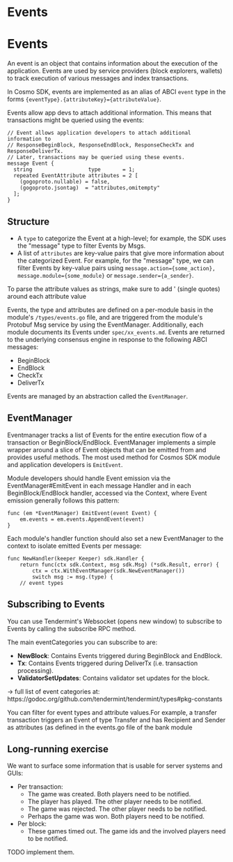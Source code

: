 # Events

# Events
An event is an object that contains information about the execution of the application. Events are used by service providers (block explorers, wallets) to track execution of various messages and index transactions.

In Cosmo SDK, events are implemented as an alias of ABCI `event` type in the forms `{eventType}.{attributeKey}={attributeValue}`.

Events allow app devs to attach additional information. This means that transactions might be queried using the events:

```
// Event allows application developers to attach additional information to
// ResponseBeginBlock, ResponseEndBlock, ResponseCheckTx and ResponseDeliverTx.
// Later, transactions may be queried using these events.
message Event {
  string                  type       = 1;
  repeated EventAttribute attributes = 2 [
    (gogoproto.nullable) = false,
    (gogoproto.jsontag)  = "attributes,omitempty"
  ];
}
```

## Structure

* A `type` to categorize the Event at a high-level; for example, the SDK uses the "message" type to filter Events by Msgs.
* A list of `attributes` are key-value pairs that give more information about the categorized Event. For example, for the "message" type, we can filter Events by key-value pairs using `message.action={some_action}, message.module={some_module}` or `message.sender={a_sender}`.

<HighlightBox type=”info”>
To parse the attribute values as strings, make sure to add ' (single quotes) around each attribute value
</HighlightBox>

Events, the type and attributes are defined on a per-module basis in the module's `/types/events.go` file, and are triggered from the module's Protobuf Msg service by using the EventManager. Additionally, each module documents its Events under `spec/xx_events.md`.
Events are returned to the underlying consensus engine in response to the following ABCI messages:

* BeginBlock
* EndBlock
* CheckTx
* DeliverTx

Events are managed by an abstraction called the `EventManager`.

## EventManager

Eventmanager tracks a list of Events for the entire execution flow of a transaction or BeginBlock/EndBlock. EventManager implements a simple wrapper around a slice of Event objects that can be emitted from and provides useful methods. The most used method for Cosmos SDK module and application developers is `EmitEvent`.

<HighlightBox type=”info”>
Module developers should handle Event emission via the EventManager#EmitEvent in each message Handler and in each BeginBlock/EndBlock handler, accessed via the Context, where Event emission generally follows this pattern: 

```
func (em *EventManager) EmitEvent(event Event) {
    em.events = em.events.AppendEvent(event)
}
```

Each module's handler function should also set a new EventManager to the context to isolate emitted Events per message:

```
func NewHandler(keeper Keeper) sdk.Handler {
    return func(ctx sdk.Context, msg sdk.Msg) (*sdk.Result, error) {
        ctx = ctx.WithEventManager(sdk.NewEventManager())
        switch msg := msg.(type) {
    // event types
```
</HighlightBox>


## Subscribing to Events

You can use Tendermint's Websocket (opens new window) to subscribe to Events by calling the subscribe RPC method.

The main eventCategories you can subscribe to are:

* **NewBlock**: Contains Events triggered during BeginBlock and EndBlock.
* **Tx**: Contains Events triggered during DeliverTx (i.e. transaction processing).
* **ValidatorSetUpdates**: Contains validator set updates for the block.

<HighlightBox type=”info”>
→ full list of event categories at: https://godoc.org/github.com/tendermint/tendermint/types#pkg-constants
</HighlightBox>

You can filter for event types and attribute values.For example, a transfer transaction triggers an Event of type Transfer and has Recipient and Sender as attributes (as defined in the events.go file of the bank module

## Long-running exercise

We want to surface some information that is usable for server systems and GUIs:

* Per transaction:
    * The game was created. Both players need to be notified.
    * The player has played. The other player needs to be notified.
    * The game was rejected. The other player needs to be notified.
    * Perhaps the game was won. Both players need to be notified.
* Per block:
    * These games timed out. The game ids and the involved players need to be notified.

TODO implement them.
